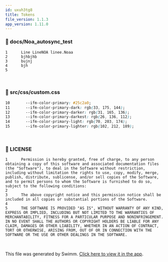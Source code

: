 ```yaml
---
id: uxuh3tg8
title: Tokens
file_version: 1.1.3
app_version: 1.11.0
---
```



<!-- NOTE-swimm-snippet: the lines below link your snippet to Swimm -->
### 📄 docs/Noa_autosync_test
```
1      Line LineNOA linee.Noaa 
2      bjhbjhb
3      bujnj
4      bjh
5      
```

<br/>


<!-- NOTE-swimm-snippet: the lines below link your snippet to Swimm -->
### 📄 src/css/custom.css
```css
10       --ifm-color-primary: #25c2a0;
11       --ifm-color-primary-dark: rgb(33, 175, 144);
12       --ifm-color-primary-darker: rgb(31, 165, 136);
13       --ifm-color-primary-darkest: rgb(26, 136, 112);
14       --ifm-color-primary-light: rgb(70, 203, 174);
15       --ifm-color-primary-lighter: rgb(102, 212, 189);
```

<br/>


<!-- NOTE-swimm-snippet: the lines below link your snippet to Swimm -->
### 📄 LICENSE
```
1      Permission is hereby granted, free of charge, to any person obtaining a copy of this software and associated documentation files (the "Software"), to deal in the Software without restriction, including without limitation the rights to use, copy, modify, merge, publish, distribute, sublicense, and/or sell copies of the Software, and to permit persons to whom the Software is furnished to do so, subject to the following conditions:
2      
3      The above copyright notice and this permission notice shall be included in all copies or substantial portions of the Software.
4      
5      THE SOFTWARE IS PROVIDED "AS IS", WITHOUT WARRANTY OF ANY KIND, EXPRESS OR IMPLIED, INCLUDING BUT NOT LIMITED TO THE WARRANTIES OF MERCHANTABILITY, FITNESS FOR A PARTICULAR PURPOSE AND NONINFRINGEMENT. IN NO EVENT SHALL THE AUTHORS OR COPYRIGHT HOLDERS BE LIABLE FOR ANY CLAIM, DAMAGES OR OTHER LIABILITY, WHETHER IN AN ACTION OF CONTRACT, TORT OR OTHERWISE, ARISING FROM, OUT OF OR IN CONNECTION WITH THE SOFTWARE OR THE USE OR OTHER DEALINGS IN THE SOFTWARE.
```

<br/>

This file was generated by Swimm. [Click here to view it in the app](https://swimm-web-app.web.app/repos/Z2l0aHViJTNBJTNBTm9hUmVwbyUzQSUzQU5vYW96ZXI=/docs/uxuh3tg8).
